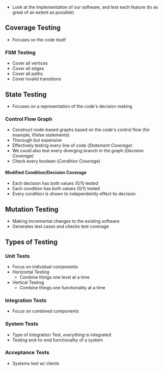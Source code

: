 - Look at the implementation of our software, and test each feature (to as great of an extent as possible)

## Coverage Testing
- Focuses on the code itself

### FSM Testing
- Cover all vertices
- Cover all edges
- Cover all paths
- Cover invalid transitions


## State Testing
- Focuses on a representation of the code's decision making

### Control Flow Graph
- Construct node-based graphs based on the code's control flow (for example, if/else statements)
- Thorough but expensive
- Effectively testing every line of code (*Statement Coverage*)
- We could also test every diverging branch in the graph (*Decision Coverage*)
- Check every boolean (*Condition Coverage*)

#### Modified Condition/Decision Coverage
- Each decision has both values (0/1) tested
- Each condition has both values (0/1) tested
- Every condition is shown to independently effect its decision


## Mutation Testing
- Making incremental changes to the existing software
- Generates test cases and checks test coverage


## Types of Testing

### Unit Tests
- Focus on individual components
- Horizontal Testing
	- Combine things one level at a time
- Vertical Testing
	- Combine things one functionality at a time

### Integration Tests
- Focus on combined components

### System Tests
- Type of Integration Test, *everything* is integrated
- Testing end-to-end functionality of a system

### Acceptance Tests
- Systems test w/ clients